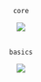 <div align="center">
  
  `core`
  
  <a href="https://lucascarozza.com">
    <img src="https://skillicons.dev/icons?i=ts,js,html,css,tailwindcss,react,next,figma" />
  </a>
</div>

<br />

<div align="center">
  
  `basics`
  
  <a href="https://lucascarozza.com">
    <img src="https://skillicons.dev/icons?i=nodejs,nestjs,redux" />
  </a>
</div>
